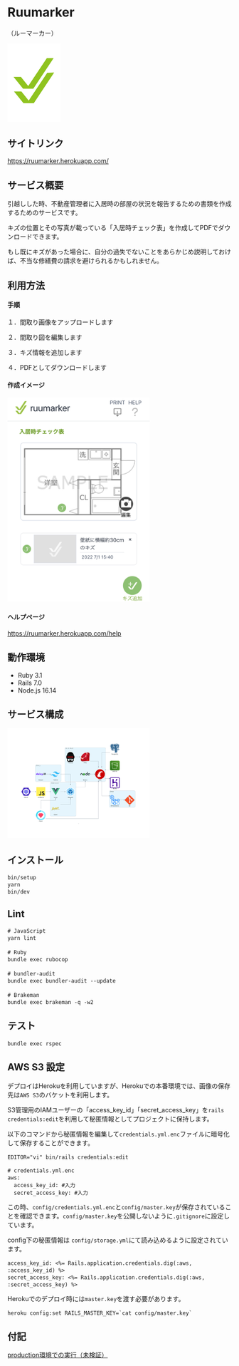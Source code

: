 # Ruumarker 
（ルーマーカー）

<img src="./app/assets/images/logo.png" width="120px">

## サイトリンク

https://ruumarker.herokuapp.com/

## サービス概要

引越しした時、不動産管理者に入居時の部屋の状況を報告するための書類を作成するためのサービスです。

キズの位置とその写真が載っている「入居時チェック表」を作成してPDFでダウンロードできます。

もし既にキズがあった場合に、自分の過失でないことをあらかじめ説明しておけば、不当な修繕費の請求を避けられるかもしれません。

## 利用方法

#### 手順

１．間取り画像をアップロードします

２．間取り図を編集します

３．キズ情報を追加します

４．PDFとしてダウンロードします

#### 作成イメージ

<img src="./app/assets/images/help/updated.png" width="320px">

#### ヘルプページ

https://ruumarker.herokuapp.com/help

## 動作環境
- Ruby 3.1
- Rails 7.0
- Node.js 16.14

## サービス構成
<img src="./app/assets/images/structure.png" width="320px">

## インストール

```shell
bin/setup
yarn
bin/dev
```
## Lint
```shell
# JavaScript
yarn lint 

# Ruby
bundle exec rubocop

# bundler-audit
bundle exec bundler-audit --update

# Brakeman
bundle exec brakeman -q -w2 
```

## テスト
```shell
bundle exec rspec
```

## AWS S3 設定
デプロイはHerokuを利用していますが、Herokuでの本番環境では、画像の保存先は`AWS S3`のバケットを利用します。

S3管理用のIAMユーザーの「access_key_id」「secret_access_key」を`rails credentials:edit`を利用して秘匿情報としてプロジェクトに保持します。

以下のコマンドから秘匿情報を編集して`credentials.yml.enc`ファイルに暗号化して保存することができます。
```shell
EDITOR="vi" bin/rails credentials:edit
```
```shell
# credentials.yml.enc
aws:
  access_key_id: #入力
  secret_access_key: #入力
```
この時、`config/credentials.yml.enc`と`config/master.key`が保存されていることを確認できます。`config/master.key`を公開しないように`.gitignore`に設定しています。

config下の秘匿情報は `config/storage.yml`にて読み込めるように設定されています。
```shell
access_key_id: <%= Rails.application.credentials.dig(:aws, :access_key_id) %>
secret_access_key: <%= Rails.application.credentials.dig(:aws, :secret_access_key) %>
```

Herokuでのデプロイ時には`master.key`を渡す必要があります。
```shell
heroku config:set RAILS_MASTER_KEY=`cat config/master.key`
```

## 付記
[production環境での実行（未検証）](https://github.com/kasai441/ruumarker/wiki/production環境での実行（未検証）)
